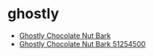 # ghostly

 * [Ghostly Chocolate Nut Bark](../../index/g/ghostly-chocolate-nut-bark-51254500.json)
 * [Ghostly Chocolate Nut Bark 51254500](../../index/g/ghostly-chocolate-nut-bark-51254500.json)
